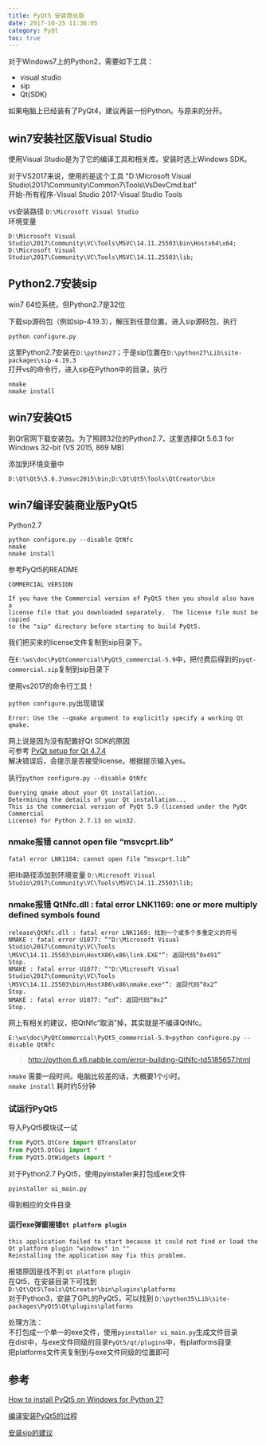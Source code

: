 ```yaml
---
title: PyQt5 安装商业版
date: 2017-10-25 11:36:05
category: PyQt
toc: true
---
```



对于Windows7上的Python2，需要如下工具：
- visual studio
- sip
- Qt(SDK)

如果电脑上已经装有了PyQt4，建议再装一份Python。与原来的分开。

## win7安装社区版Visual Studio
使用Visual Studio是为了它的编译工具和相关库。安装时选上Windows SDK。

对于VS2017来说，使用的是这个工具 "D:\Microsoft Visual Studio\2017\Community\Common7\Tools\VsDevCmd.bat"  
开始-所有程序-Visual Studio 2017-Visual Studio Tools

vs安装路径 `D:\Microsoft Visual Studio`  
环境变量
```
D:\Microsoft Visual Studio\2017\Community\VC\Tools\MSVC\14.11.25503\bin\Hostx64\x64;
D:\Microsoft Visual Studio\2017\Community\VC\Tools\MSVC\14.11.25503\lib;
```

## Python2.7安装sip
win7 64位系统，但Python2.7是32位

下载sip源码包（例如sip-4.19.3），解压到任意位置。进入sip源码包，执行
```
python configure.py
```
这里Python2.7安装在`D:\python27`；于是sip位置在`D:\python27\Lib\site-packages\sip-4.19.3`  
打开vs的命令行，进入sip在Python中的目录，执行
```
nmake
nmake install
```

## win7安装Qt5
到Qt官网下载安装包。为了照顾32位的Python2.7，这里选择Qt 5.6.3 for Windows 32-bit (VS 2015, 869 MB)

添加到环境变量中
```
D:\Qt\Qt5\5.6.3\msvc2015\bin;D:\Qt\Qt5\Tools\QtCreator\bin
```

## win7编译安装商业版PyQt5
Python2.7

```
python configure.py --disable QtNfc
nmake
nmake install
```

参考PyQt5的README
```
COMMERCIAL VERSION

If you have the Commercial version of PyQt5 then you should also have a
license file that you downloaded separately.  The license file must be copied
to the "sip" directory before starting to build PyQt5.
```
我们把买来的license文件复制到sip目录下。

在`E:\ws\doc\PyQtCommercial\PyQt5_commercial-5.9`中，把付费后得到的`pyqt-commercial.sip`复制到sip目录下

使用vs2017的命令行工具！

`python configure.py`出现错误
```
Error: Use the --qmake argument to explicitly specify a working Qt qmake.
```
网上说是因为没有配置好Qt SDK的原因  
可参考 [PyQt setup for Qt 4.7.4](https://stackoverflow.com/questions/7854599/pyqt-setup-for-qt-4-7-4)  
解决错误后，会提示是否接受license。根据提示输入yes。

执行`python configure.py --disable QtNfc`
```
Querying qmake about your Qt installation...
Determining the details of your Qt installation...
This is the commercial version of PyQt 5.9 (licensed under the PyQt Commercial
License) for Python 2.7.13 on win32.
```

### nmake报错 cannot open file “msvcprt.lib”
```
fatal error LNK1104: cannot open file “msvcprt.lib”
```
把lib路径添加到环境变量 `D:\Microsoft Visual Studio\2017\Community\VC\Tools\MSVC\14.11.25503\lib;`

### nmake报错 QtNfc.dll : fatal error LNK1169: one or more multiply defined symbols found

```
release\QtNfc.dll : fatal error LNK1169: 找到一个或多个多重定义的符号
NMAKE : fatal error U1077: “"D:\Microsoft Visual Studio\2017\Community\VC\Tools
\MSVC\14.11.25503\bin\HostX86\x86\link.EXE"”: 返回代码“0x491”
Stop.
NMAKE : fatal error U1077: “"D:\Microsoft Visual Studio\2017\Community\VC\Tools
\MSVC\14.11.25503\bin\HostX86\x86\nmake.exe"”: 返回代码“0x2”
Stop.
NMAKE : fatal error U1077: “cd”: 返回代码“0x2”
Stop.
```
网上有相关的建议，把QtNfc“取消”掉，其实就是不编译QtNfc。

`E:\ws\doc\PyQtCommercial\PyQt5_commercial-5.9>python configure.py --disable QtNfc`

> http://python.6.x6.nabble.com/error-building-QtNfc-td5185657.html

`nmake` 需要一段时间。电脑比较差的话，大概要1个小时。  
`nmake install` 耗时约5分钟

### 试运行PyQt5
导入PyQt5模块试一试
```python
from PyQt5.QtCore import QTranslator
from PyQt5.QtGui import *
from PyQt5.QtWidgets import *
```

对于Python2.7 PyQt5，使用pyinstaller来打包成exe文件
```
pyinstaller ui_main.py
```
得到相应的文件目录

#### 运行exe弹窗报错`Qt platform plugin`
```
this application failed to start because it could not find or load the Qt platform plugin "windows" in ""
Reinstalling the application may fix this problem.
```
报错原因是找不到 `Qt platform plugin`  
在Qt5，在安装目录下可找到 `D:\Qt\Qt5\Tools\QtCreator\bin\plugins\platforms`  
对于Python3，安装了GPL的PyQt5，可以找到 `D:\python35\Lib\site-packages\PyQt5\Qt\plugins\platforms`

处理方法：  
不打包成一个单一的exe文件，使用`pyinstaller ui_main.py`生成文件目录  
在dist中，与exe文件同级的目录`PyQt5/qt/plugins`中，有platforms目录  
把platforms文件夹复制到与exe文件同级的位置即可  

## 参考
[How to install PyQt5 on Windows for Python 2?](https://stackoverflow.com/questions/25589103/how-to-install-pyqt5-on-windows-for-python-2)

[编译安装PyQt5的过程](http://python.6.x6.nabble.com/PyQT-Sip-installation-td1923578.html)

[安装sip的建议](https://riverbankcomputing.com/pipermail/pyqt/2012-July/031691.html)
